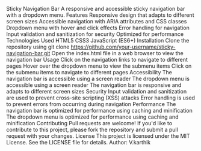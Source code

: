 Sticky Navigation Bar
A responsive and accessible sticky navigation bar with a dropdown menu.
Features
Responsive design that adapts to different screen sizes
Accessible navigation with ARIA attributes and CSS classes
Dropdown menu with hover and click effects
Error handling for navigation
Input validation and sanitization for security
Optimized for performance
Technologies Used
HTML5
CSS3
JavaScript (ES6+)
Installation
Clone the repository using git clone https://github.com/your-username/sticky-navigation-bar.git
Open the index.html file in a web browser to view the navigation bar
Usage
Click on the navigation links to navigate to different pages
Hover over the dropdown menu to view the submenu items
Click on the submenu items to navigate to different pages
Accessibility
The navigation bar is accessible using a screen reader
The dropdown menu is accessible using a screen reader
The navigation bar is responsive and adapts to different screen sizes
Security
Input validation and sanitization are used to prevent cross-site scripting (XSS) attacks
Error handling is used to prevent errors from occurring during navigation
Performance
The navigation bar is optimized for performance using caching and minification
The dropdown menu is optimized for performance using caching and minification
Contributing
Pull requests are welcome! If you'd like to contribute to this project, please fork the repository and submit a pull request with your changes.
License
This project is licensed under the MIT License. See the LICENSE file for details.
Author:
V.karthik